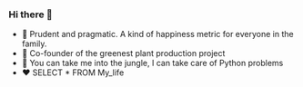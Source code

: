 ### Hi there 👋

- 🔭 Prudent and pragmatic. A kind of happiness metric for everyone in the family.
- 🌱 Co-founder of the greenest plant production project
- 🐍 You can take me into the jungle, I can take care of Python problems
- ❤️ SELECT * FROM My_life 
